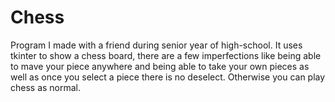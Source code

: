 # Chess
Program I made with a friend during senior year of high-school. It uses tkinter to show a chess board, there are a few imperfections like being able to mave your piece anywhere and being able to take your own pieces as well as once you select a piece there is no deselect. Otherwise you can play chess as normal.
